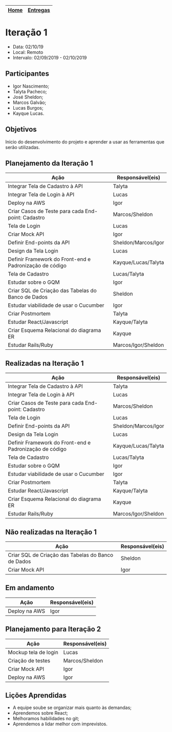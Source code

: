 [Home](/README.md) |  [Entregas](/docs/iteracoes.md) | 
|----|----|

# Iteração 1
* Data: 02/10/19
* Local: Remoto
* Intervalo: 02/09/2019 - 02/10/2019
## Participantes
  * Igor Nascimento;
  * Talyta Pacheco;
  * José Sheldon;
  * Marcos Galvão;
  * Lucas Burgos;
  * Kayque Lucas.
## Objetivos
Inicio do desenvolvimento do projeto e aprender a usar as ferramentas que serão utilizadas.
## Planejamento da Iteração 1
| Ação | Responsável(eis) |
|----------|----------|
| Integrar Tela de Cadastro à API   | Talyta |
| Integrar Tela de Login à API  | Lucas |
| Deploy na AWS | Igor |
| Criar Casos de Teste para cada End-point: Cadastro | Marcos/Sheldon |
| Tela de Login| Lucas|
| Criar Mock API | Igor |
| Definir End-points da API | Sheldon/Marcos/Igor |
| Design da Tela Login | Lucas |
| Definir Framework do Front-end e Padronização de código | Kayque/Lucas/Talyta |
| Tela de Cadastro | Lucas/Talyta |
| Estudar sobre o GQM | Igor |
| Criar SQL de Criação das Tabelas do Banco de Dados| Sheldon |
| Estudar viabilidade de usar o Cucumber | Igor |
| Criar Postmortem | Talyta |
| Estudar React/Javascript | Kayque/Talyta |
| Criar Esquema Relacional do diagrama ER | Kayque |
| Estudar Rails/Ruby | Marcos/Igor/Sheldon |

## Realizadas na Iteração 1
| Ação | Responsável(eis) |
|----------|----------|
| Integrar Tela de Cadastro à API | Talyta |
| Integrar Tela de Login à API | Lucas |
| Criar Casos de Teste para cada End-point: Cadastro | Marcos/Sheldon |
| Tela de Login | Lucas|
| Definir End-points da API | Sheldon/Marcos/Igor |
| Design da Tela Login | Lucas |
| Definir Framework do Front-end e Padronização de código | Kayque/Lucas/Talyta |
| Tela de Cadastro | Lucas/Talyta |
| Estudar sobre o GQM | Igor |
| Estudar viabilidade de usar o Cucumber | Igor |
| Criar Postmortem | Talyta |
| Estudar React/Javascript | Kayque/Talyta |
| Criar Esquema Relacional do diagrama ER | Kayque |
| Estudar Rails/Ruby | Marcos/Igor/Sheldon |

## Não realizadas na Iteração 1
| Ação | Responsável(eis) |
|------|------------------|
| Criar SQL de Criação das Tabelas do Banco de Dados | Sheldon |
| Criar Mock API | Igor |

## Em andamento 
| Ação | Responsável(eis) |
|------|------------------|
| Deploy na AWS | Igor |


## Planejamento para Iteração 2
| Ação | Responsável(eis) |
|----------|----------|
| Mockup tela de login | Lucas |
| Criação de testes | Marcos/Sheldon |
| Criar Mock API | Igor |
| Deploy na AWS | Igor |

## Lições Aprendidas
* A equipe soube se organizar mais quanto às demandas;
* Aprendemos sobre React;
* Melhoramos habilidades no git;
* Aprendemos a lidar melhor com imprevistos.
